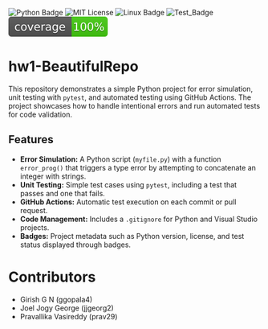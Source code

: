 ![Python Badge](https://img.shields.io/badge/Language-Python-blue?style=flat&logo=python)
![MIT License](https://img.shields.io/badge/License-MIT-yellow.svg)
![Linux Badge](https://img.shields.io/badge/Platform-Linux-green?style=flat&logo=linux)
![Test_Badge](https://github.com/se2024-jpg/hw1-BeautifulRepo/actions/workflows/python-app.yml/badge.svg)
![Code_coverage](https://github.com/se2024-jpg/hw1-BeautifulRepo/blob/main/test_coverage.svg)

# hw1-BeautifulRepo
This repository demonstrates a simple Python project for error simulation, unit testing with `pytest`, and automated testing using GitHub Actions. The project showcases how to handle intentional errors and run automated tests for code validation.

## Features

- **Error Simulation:** A Python script (`myfile.py`) with a function `error_prog()` that triggers a type error by attempting to concatenate an integer with strings.
- **Unit Testing:** Simple test cases using `pytest`, including a test that passes and one that fails.
- **GitHub Actions:** Automatic test execution on each commit or pull request.
- **Code Management:** Includes a `.gitignore` for Python and Visual Studio projects.
- **Badges:** Project metadata such as Python version, license, and test status displayed through badges.

# Contributors
- Girish G N (ggopala4)
- Joel Jogy George (jjgeorg2)
- Pravallika Vasireddy (prav29)
